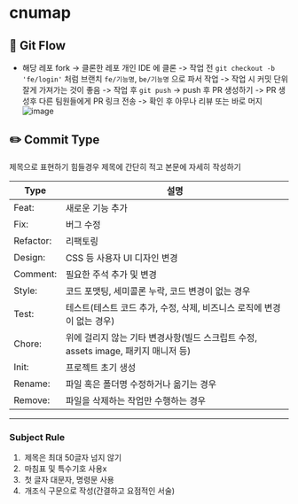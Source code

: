 # cnumap

## 👟 Git Flow
- 해당 레포 fork -> 클론한 레포 개인 IDE 에 클론 -> 작업 전 `git checkout -b 'fe/login'` 처럼 브랜치 `fe/기능명`, `be/기능명` 으로 파서 작업 -> 작업 시 커밋 단위 잘게 가져가는 것이 좋음 -> 작업 후 `git push` -> push 후 PR 생성하기 -> PR 생성후 다른 팀원들에게 PR 링크 전송 -> 확인 후 아무나 리뷰 또는 바로 머지
![image](https://github.com/user-attachments/assets/fe80f284-dbf0-4e23-8d91-372c15c48e7b)


## **✏️ Commit Type**

제목으로 표현하기 힘들경우 제목에 간단히 적고 본문에 자세히 작성하기

| **Type** | **설명** |
| --- | --- |
| Feat: | 새로운 기능 추가 |
| Fix: | 버그 수정 |
| Refactor: | 리팩토링 |
| Design: | CSS 등 사용자 UI 디자인 변경 |
| Comment: | 필요한 주석 추가 및 변경 |
| Style: | 코드 포맷팅, 세미콜론 누락, 코드 변경이 없는 경우 |
| Test: | 테스트(테스트 코드 추가, 수정, 삭제, 비즈니스 로직에 변경이 없는 경우) |
| Chore: | 위에 걸리지 않는 기타 변경사항(빌드 스크립트 수정, assets image, 패키지 매니저 등) |
| Init: | 프로젝트 초기 생성 |
| Rename: | 파일 혹은 폴더명 수정하거나 옮기는 경우 |
| Remove: | 파일을 삭제하는 작업만 수행하는 경우 |

---

### **Subject Rule**

1.  제목은 최대 50글자 넘지 않기
2.  마침표 및 특수기호 사용x
3.  첫 글자 대문자, 명령문 사용
4.  개조식 구문으로 작성(간결하고 요점적인 서술)
